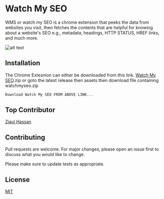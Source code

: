 # Watch My SEO

WMS or watch my SEO is a chrome extension that peeks the data from websites you visit, then fetches the contents that are helpful for knowing about a website's SEO e.g., metadata, headings, HTTP STATUS, HREF links, and much more.

![alt text](https://github.com/xettrialeen/WatchMySeo/blob/main/assets/wms.png)

## Installation

The Chrome Extesnion can either be downloaded from this link.
[Watch My SEO](https://github.com/xettrialeen/WatchMySeo/releases/download/v2.0.0/watchMySeo.zip).zip or goto the latest release then assets then download file containing watchmyseo.zip

```bash
Download Watch My SEO FROM ABOVE LINK...
```

## Top Contributor
[Ziaul Hassan](https://www.facebook.com/ziaulhasan.hamim.96)


## Contributing
Pull requests are welcome. For major changes, please open an issue first to discuss what you would like to change.

Please make sure to update tests as appropriate.

## License
[MIT](https://choosealicense.com/licenses/mit/)
